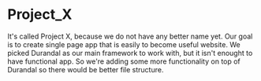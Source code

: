 Project_X
=========

It's called Project X, because we do not have any better name yet.
Our goal is to create single page app that is easily to become  useful website.
We picked Durandal as our main framework to work with, but it isn't enought to have functional app. 
So we're adding some more functionality on top of Durandal so there would be better file structure.
